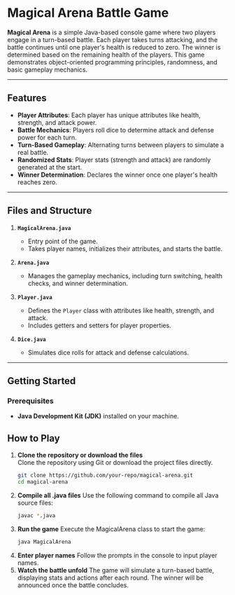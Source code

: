 # Magical Arena Battle Game

**Magical Arena** is a simple Java-based console game where two players engage in a turn-based battle. Each player takes turns attacking, and the battle continues until one player's health is reduced to zero. The winner is determined based on the remaining health of the players. This game demonstrates object-oriented programming principles, randomness, and basic gameplay mechanics.

---

## Features
- **Player Attributes**: Each player has unique attributes like health, strength, and attack power.
- **Battle Mechanics**: Players roll dice to determine attack and defense power for each turn.
- **Turn-Based Gameplay**: Alternating turns between players to simulate a real battle.
- **Randomized Stats**: Player stats (strength and attack) are randomly generated at the start.
- **Winner Determination**: Declares the winner once one player's health reaches zero.

---

## Files and Structure
1. **`MagicalArena.java`**  
   - Entry point of the game.  
   - Takes player names, initializes their attributes, and starts the battle.  

2. **`Arena.java`**  
   - Manages the gameplay mechanics, including turn switching, health checks, and winner determination.  

3. **`Player.java`**  
   - Defines the `Player` class with attributes like health, strength, and attack.  
   - Includes getters and setters for player properties.  

4. **`Dice.java`**  
   - Simulates dice rolls for attack and defense calculations.  

---

## Getting Started
### Prerequisites
- **Java Development Kit (JDK)** installed on your machine.

## How to Play

1. **Clone the repository or download the files**  
   Clone the repository using Git or download the project files directly.  
   ```bash
   git clone https://github.com/your-repo/magical-arena.git
   cd magical-arena
2. **Compile all .java files**
   Use the following command to compile all Java source files:
   ```bash
   javac *.java
3. **Run the game**
   Execute the MagicalArena class to start the game:
   ```bash
   java MagicalArena
4. **Enter player names**
   Follow the prompts in the console to input player names.
5. **Watch the battle unfold**
   The game will simulate a turn-based battle, displaying stats and actions after each round. The winner will be announced once the battle concludes.
